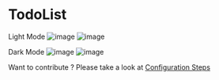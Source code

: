# TodoList

Light Mode
![image](https://user-images.githubusercontent.com/89571066/198112510-a08be28e-2e59-450d-a0d4-1302ecabb0d6.png)
![image](https://user-images.githubusercontent.com/89571066/198112777-909d9c22-39f8-4ba0-b7d5-410b6d06ea8b.png)

Dark Mode
![image](https://user-images.githubusercontent.com/89571066/198112359-7bdae932-2ea5-46a7-a569-fd61b44899d9.png)
![image](https://user-images.githubusercontent.com/89571066/198112885-010dca14-130e-4fb7-9459-727f39ddd581.png)

Want to contribute ? Please take a look at <a href="https://github.com/debanjana-a11y/TodoList/blob/main/CONTRIBUTE.md" target="_blank">Configuration Steps</a>
  
 
